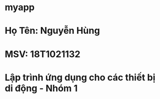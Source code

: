 # myapp
# Họ Tên: Nguyễn Hùng
# MSV: 18T1021132
# Lập trình ứng dụng cho các thiết bị di động - Nhóm 1

